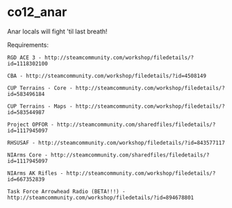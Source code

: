 # co12_anar
Anar locals will fight 'til last breath!

Requirements:

	RGD ACE 3 - http://steamcommunity.com/workshop/filedetails/?id=1118302100
	
	CBA - http://steamcommunity.com/workshop/filedetails/?id=4508149
	
	CUP Terrains - Core	- http://steamcommunity.com/workshop/filedetails/?id=583496184
	
	CUP Terrains - Maps - http://steamcommunity.com/workshop/filedetails/?id=583544987
	
	Project OPFOR - http://steamcommunity.com/sharedfiles/filedetails/?id=1117945097
	
	RHSUSAF - http://steamcommunity.com/workshop/filedetails/?id=843577117
	
	NIArms Core - http://steamcommunity.com/sharedfiles/filedetails/?id=1117945097
	
	NIArms AK Rifles - http://steamcommunity.com/workshop/filedetails/?id=667352839
	
	Task Force Arrowhead Radio (BETA!!!) - http://steamcommunity.com/workshop/filedetails/?id=894678801
	
	
